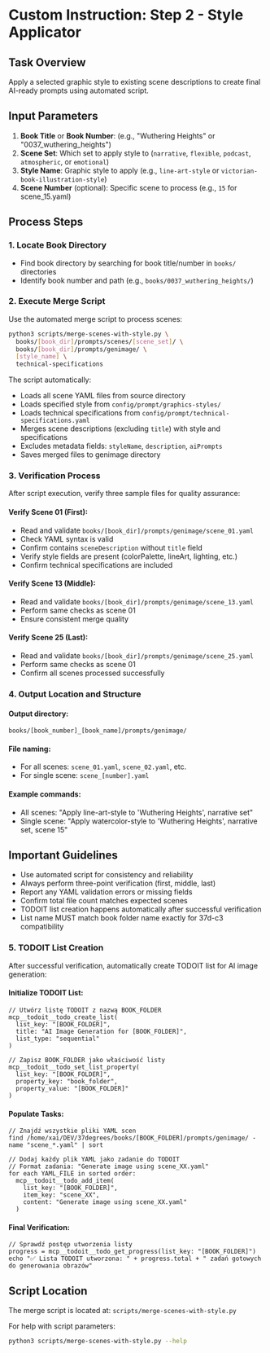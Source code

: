 # Custom Instruction: Step 2 - Style Applicator

## Task Overview
Apply a selected graphic style to existing scene descriptions to create final AI-ready prompts using automated script.

## Input Parameters
1. **Book Title** or **Book Number**: (e.g., "Wuthering Heights" or "0037_wuthering_heights")
2. **Scene Set**: Which set to apply style to (`narrative`, `flexible`, `podcast`, `atmospheric`, or `emotional`)
3. **Style Name**: Graphic style to apply (e.g., `line-art-style` or `victorian-book-illustration-style`)
4. **Scene Number** (optional): Specific scene to process (e.g., `15` for scene_15.yaml)

## Process Steps

### 1. Locate Book Directory
- Find book directory by searching for book title/number in `books/` directories
- Identify book number and path (e.g., `books/0037_wuthering_heights/`)

### 2. Execute Merge Script
Use the automated merge script to process scenes:

```bash
python3 scripts/merge-scenes-with-style.py \
  books/[book_dir]/prompts/scenes/[scene_set]/ \
  books/[book_dir]/prompts/genimage/ \
  [style_name] \
  technical-specifications
```

The script automatically:
- Loads all scene YAML files from source directory
- Loads specified style from `config/prompt/graphics-styles/`
- Loads technical specifications from `config/prompt/technical-specifications.yaml`
- Merges scene descriptions (excluding `title`) with style and specifications
- Excludes metadata fields: `styleName`, `description`, `aiPrompts`
- Saves merged files to genimage directory

### 3. Verification Process
After script execution, verify three sample files for quality assurance:

#### Verify Scene 01 (First):
- Read and validate `books/[book_dir]/prompts/genimage/scene_01.yaml`
- Check YAML syntax is valid
- Confirm contains `sceneDescription` without `title` field
- Verify style fields are present (colorPalette, lineArt, lighting, etc.)
- Confirm technical specifications are included

#### Verify Scene 13 (Middle):
- Read and validate `books/[book_dir]/prompts/genimage/scene_13.yaml`
- Perform same checks as scene 01
- Ensure consistent merge quality

#### Verify Scene 25 (Last):
- Read and validate `books/[book_dir]/prompts/genimage/scene_25.yaml`
- Perform same checks as scene 01
- Confirm all scenes processed successfully

### 4. Output Location and Structure

#### Output directory:
```
books/[book_number]_[book_name]/prompts/genimage/
```

#### File naming:
- For all scenes: `scene_01.yaml`, `scene_02.yaml`, etc.
- For single scene: `scene_[number].yaml`

#### Example commands:
- All scenes: "Apply line-art-style to 'Wuthering Heights', narrative set"
- Single scene: "Apply watercolor-style to 'Wuthering Heights', narrative set, scene 15"

## Important Guidelines
- Use automated script for consistency and reliability
- Always perform three-point verification (first, middle, last)
- Report any YAML validation errors or missing fields
- Confirm total file count matches expected scenes
- TODOIT list creation happens automatically after successful verification
- List name MUST match book folder name exactly for 37d-c3 compatibility

### 5. TODOIT List Creation
After successful verification, automatically create TODOIT list for AI image generation:

#### Initialize TODOIT List:
```
// Utwórz listę TODOIT z nazwą BOOK_FOLDER
mcp__todoit__todo_create_list(
  list_key: "[BOOK_FOLDER]",
  title: "AI Image Generation for [BOOK_FOLDER]",
  list_type: "sequential"
)

// Zapisz BOOK_FOLDER jako właściwość listy
mcp__todoit__todo_set_list_property(
  list_key: "[BOOK_FOLDER]",
  property_key: "book_folder", 
  property_value: "[BOOK_FOLDER]"
)
```

#### Populate Tasks:
```
// Znajdź wszystkie pliki YAML scen
find /home/xai/DEV/37degrees/books/[BOOK_FOLDER]/prompts/genimage/ -name "scene_*.yaml" | sort

// Dodaj każdy plik YAML jako zadanie do TODOIT
// Format zadania: "Generate image using scene_XX.yaml"
for each YAML_FILE in sorted order:
  mcp__todoit__todo_add_item(
    list_key: "[BOOK_FOLDER]",
    item_key: "scene_XX",
    content: "Generate image using scene_XX.yaml"
  )
```

#### Final Verification:
```
// Sprawdź postęp utworzenia listy
progress = mcp__todoit__todo_get_progress(list_key: "[BOOK_FOLDER]")
echo "✅ Lista TODOIT utworzona: " + progress.total + " zadań gotowych do generowania obrazów"
```

## Script Location
The merge script is located at: `scripts/merge-scenes-with-style.py`

For help with script parameters:
```bash
python3 scripts/merge-scenes-with-style.py --help
```